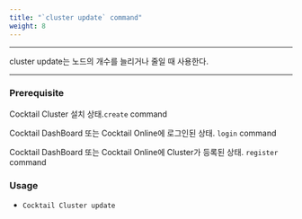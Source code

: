 ```yaml
---
title: "`cluster update` command"
weight: 8
---
```


---
cluster update는 노드의 개수를 늘리거나 줄일 때 사용한다. 

---
### Prerequisite
Cocktail Cluster 설치 상태.`create` command 

Cocktail DashBoard 또는 Cocktail Online에 로그인된 상태. `login` command 

Cocktail DashBoard 또는 Cocktail Online에 Cluster가 등록된 상태. `register` command 


### Usage

* `Cocktail Cluster update`

